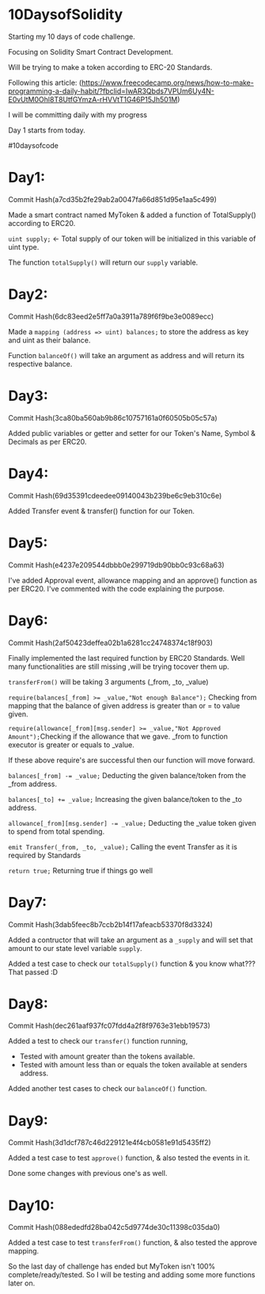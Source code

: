 # 10DaysofSolidity

Starting my 10 days of code challenge.

Focusing on Solidity Smart Contract Development.

Will be trying to make a token according to ERC-20 Standards.

Following this article: (https://www.freecodecamp.org/news/how-to-make-programming-a-daily-habit/?fbclid=IwAR3Qbds7VPUm6Uy4N-E0vUtM0Ohl8T8UtfGYmzA-rHVVtT1G46P15Jh501M)

I will be committing daily with my progress

Day 1 starts from today.

#10daysofcode 

# Day1:

Commit Hash(a7cd35b2fe29ab2a0047fa66d851d95e1aa5c499)

Made a smart contract named MyToken & added a function of TotalSupply() according to ERC20.

``uint supply;`` <- Total supply of our token will be initialized in this variable of uint type.

The function ``totalSupply()`` will return our ``supply`` variable.

# Day2:

Commit Hash(6dc83eed2e5ff7a0a3911a789f6f9be3e0089ecc)

Made a ``mapping (address => uint) balances;`` to store the address as key and uint as their balance.

Function ``balanceOf()`` will take an argument as address and will return its respective balance.

# Day3:

Commit Hash(3ca80ba560ab9b86c10757161a0f60505b05c57a)

Added public variables or getter and setter for our Token's Name, Symbol & Decimals as per ERC20.

# Day4:

Commit Hash(69d35391cdeedee09140043b239be6c9eb310c6e)

Added Transfer event & transfer() function for our Token.

# Day5:

Commit Hash(e4237e209544dbbb0e299719db90bb0c93c68a63)

I've added Approval event, allowance mapping and an approve() function as per ERC20. I've commented with the code explaining the purpose.

# Day6:

Commit Hash(2af50423deffea02b1a6281cc24748374c18f903)

Finally implemented the last required function by ERC20 Standards. Well many functionalities are still missing ,will be trying tocover them up.

``transferFrom()`` will be taking 3 arguments (_from, _to, _value) 

``require(balances[_from] >= _value,"Not enough Balance");`` Checking from mapping that the balance of given address is greater than or = to value given.

``require(allowance[_from][msg.sender] >= _value,"Not Approved Amount");``Checking if the allowance that we gave. _from to function executor is greater or equals to _value.

If these above require's are successful then our function will move forward.
    
``balances[_from] -= _value;`` Deducting the given balance/token from the _from address.

``balances[_to] += _value;`` Increasing the given balance/token to the _to address.

``allowance[_from][msg.sender] -= _value;`` Deducting the _value token given to spend from total spending.

``emit Transfer(_from, _to, _value);`` Calling the event Transfer as it is required by Standards

 ``return true;`` Returning true if things go well

# Day7:

Commit Hash(3dab5feec8b7ccb2b14f17afeacb53370f8d3324)

Added a contructor that will take an argument as a ``_supply`` and will set that amount to our state level variable ``supply``.

Added a test case to check our ``totalSupply()`` function & you know what??? That passed :D

# Day8:

Commit Hash(dec261aaf937fc07fdd4a2f8f9763e31ebb19573)

Added a test to check our ``transfer()`` function running,

   * Tested with amount greater than the tokens available.
   * Tested with amount less than or equals the token available at senders address.
   
Added another test cases to check our ``balanceOf()`` function.

# Day9:

Commit Hash(3d1dcf787c46d229121e4f4cb0581e91d5435ff2)

Added a test case to test  ``approve()`` function, & also tested the events in it.

Done some changes with previous one's as well. 

# Day10:

Commit Hash(088ededfd28ba042c5d9774de30c11398c035da0)

Added a test case to test  ``transferFrom()`` function, & also tested the approve mapping.

So the last day of challenge has ended but MyToken isn't 100% complete/ready/tested. So I will be testing and adding some more functions later on.
